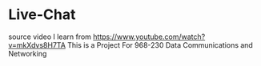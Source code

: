 # Live-Chat
source video I learn from https://www.youtube.com/watch?v=mkXdvs8H7TA
This is a Project For 968-230 Data Communications and Networking
